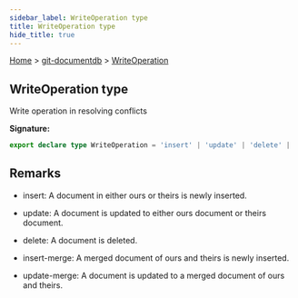 ```yaml
---
sidebar_label: WriteOperation type
title: WriteOperation type
hide_title: true
---
```


[Home](./index.md) &gt; [git-documentdb](./git-documentdb.md) &gt; [WriteOperation](./git-documentdb.writeoperation.md)

## WriteOperation type

Write operation in resolving conflicts

<b>Signature:</b>

```typescript
export declare type WriteOperation = 'insert' | 'update' | 'delete' | 'insert-merge' | 'update-merge';
```

## Remarks

- insert: A document in either ours or theirs is newly inserted.

- update: A document is updated to either ours document or theirs document.

- delete: A document is deleted.

- insert-merge: A merged document of ours and theirs is newly inserted.

- update-merge: A document is updated to a merged document of ours and theirs.

